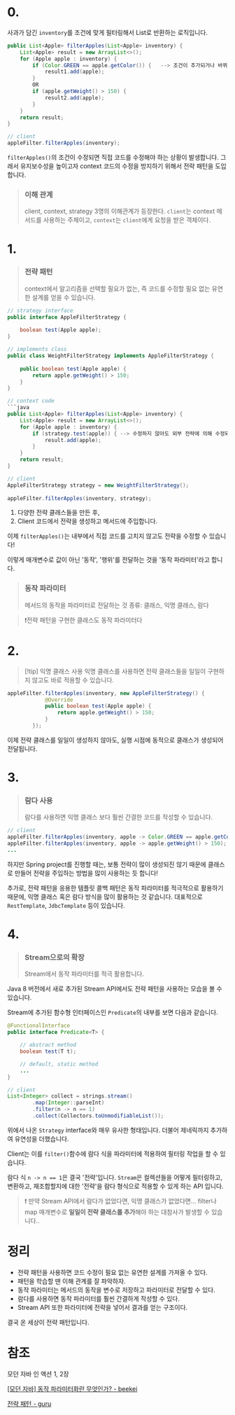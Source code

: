 # 0.
사과가 담긴 `inventory`를 조건에 맞게 필터링해서 List로 반환하는 로직입니다.

```java
public List<Apple> filterApples(List<Apple> inventory) {  
    List<Apple> result = new ArrayList<>();   
    for (Apple apple : inventory) {        
	    if (Color.GREEN == apple.getColor()) {   --> 조건이 추가되거나 바뀌면 직접 context 코드 수정         
		    result1.add(apple);        
		}        
		OR    
		if (apple.getWeight() > 150) {            
			result2.add(apple);       
		} 
	}
    return result;  
}

// client
appleFilter.filterApples(inventory);
```

`filterApples()`의 조건이 수정되면 직접 코드를 수정해야 하는 상황이 발생합니다.
그래서 유지보수성을 높이고자 context 코드의 수정을 방지하기 위해서 전략 패턴을 도입합니다.

> ### 이해 관계
> client, context, strategy 3명의 이해관계가 등장한다.
> `client`는 context 메서드를 사용하는 주체이고, `context`는 `client`에게 요청을 받은 객체이다.

# 1.
> ### 전략 패턴
> context에서 알고리즘을 선택할 필요가 없는, 즉 코드를 수정할 필요 없는 유연한 설계를 얻을 수 있습니다.

```java
// strategy interface
public interface AppleFilterStrategy {  
  
    boolean test(Apple apple);  
}

// implements class
public class WeightFilterStrategy implements AppleFilterStrategy {  
  
    public boolean test(Apple apple) {  
        return apple.getWeight() > 150;  
    }  
}

// context code
```java
public List<Apple> filterApples(List<Apple> inventory) {  
    List<Apple> result = new ArrayList<>();   
    for (Apple apple : inventory) {        
	    if (strategy.test(apple)) { --> 수정하지 않아도 외부 전략에 의해 수정되는 효과!  
		    result.add(apple);  
		}
	}
    return result;  
}

// client
AppleFilterStrategy strategy = new WeightFilterStrategy();  
  
appleFilter.filterApples(inventory, strategy);
```

1. 다양한 전략 클래스들을 만든 후,
2. Client 코드에서 전략을 생성하고 메서드에 주입합니다.

이제 `filterApples()`는 내부에서 직접 코드를 고치지 않고도 전략을 수정할 수 있습니다!

이렇게 매개변수로 값이 아닌 '동작', '행위'를 전달하는 것을 '동작 파라미터'라고 합니다.

> ### 동작 파라미터
> 메서드의 동작을 파라미터로 전달하는 것
> 종류: 클래스, 익명 클래스, 람다

> ❗전략 패턴을 구현한 클래스도 동작 파라미터다
>
# 2.
> [!tip] 익명 클래스 사용
> 익명 클래스를 사용하면 전략 클래스들을 일일이 구현하지 않고도 바로 적용할 수 있습니다.

```java
appleFilter.filterApples(inventory, new AppleFilterStrategy() {  
            @Override  
            public boolean test(Apple apple) {  
                return apple.getWeight() > 150;  
            }  
        });
```

이제 전략 클래스를 일일이 생성하지 않아도, 실행 시점에 동적으로 클래스가 생성되어 전달됩니다.

# 3.
> ### 람다 사용
> 람다를 사용하면 익명 클래스 보다 훨씬 간결한 코드를 작성할 수 있습니다.

```java
// client
appleFilter.filterApples(inventory, apple -> Color.GREEN == apple.getColor());
appleFilter.filterApples(inventory, apple -> apple.getWeight() > 150);
...
```

하지만 Spring project를 진행할 때는, 보통 전략이 많이 생성되진 않기 때문에 클래스로 만들어 전략을 주입하는 방법을 많이 사용하는 듯 합니다!

추가로, 전략 패턴을 응용한 템플릿 콜백 패턴은 동작 파라미터를 적극적으로 활용하기 때문에, 익명 클래스 혹은 람다 방식을 많이 활용하는 것 같습니다.
대표적으로 `RestTemplate`, `JdbcTemplate` 등이 있습니다.

# 4.
> ### Stream으로의 확장
> Stream에서 동작 파라미터를 적극 활용합니다.

Java 8 버전에서 새로 추가된 Stream API에서도 전략 패턴을 사용하는 모습을 볼 수 있습니다.

Stream에 추가된 함수형 인터페이스인 `Predicate`의 내부를 보면 다음과 같습니다.

```java
@FunctionalInterface  
public interface Predicate<T> {  

	// abstract method
    boolean test(T t);  

	// default, static method
	...
}

// client
List<Integer> collect = strings.stream()  
        .map(Integer::parseInt)  
        .filter(n -> n == 1)  
        .collect(Collectors.toUnmodifiableList());
```

위에서 나온 `Strategy` interface와 매우 유사한 형태입니다. 더불어 제네릭까지 추가하여 유연성을 더했습니다.

Client는 이를 `filter()`함수에 람다 식을 파라미터에 적용하여 필터링 작업을 할 수 있습니다.

람다 식 `n -> n == 1`은 결국 '전략'입니다.
`Stream`은 컬렉션들을 어떻게 필터링하고, 변환하고, 재조합할지에 대한 '전략'을 람다 형식으로 적용할 수 있게 하는 API 입니다.

> ❗ 만약 Stream API에서 람다가 없었다면, 익명 클래스가 없었다면...
> filter나 map 매개변수로 **일일이 전략 클래스를 추가**해야 하는 대참사가 발생할 수 있습니다..


# 정리
- 전략 패턴을 사용하면 코드 수정이 필요 없는 유연한 설계를 가져올 수 있다.
- 패턴을 학습할 땐 이해 관계를 잘 파악하자.
- 동작 파라미터는 메서드의 동작을 변수로 저장하고 파라미터로 전달할 수 있다.
- 람다를 사용하면 동작 파라미터를 훨씬 간결하게 작성할 수 있다.
- Stream API 또한 파라미터에 전략을 넣어서 결과를 얻는 구조이다.

결국 온 세상이 전략 패턴입니다.

# 참조
모던 자바 인 액션 1, 2장

[[모던 자바] 동작 파라미터화란 무엇인가? - beekei](https://devbksheen.tistory.com/entry/%EB%AA%A8%EB%8D%98-%EC%9E%90%EB%B0%94-%EB%8F%99%EC%9E%91-%ED%8C%8C%EB%9D%BC%EB%AF%B8%ED%84%B0%ED%99%94%EB%9E%80-%EB%AC%B4%EC%97%87%EC%9D%B8%EA%B0%80)

[전략 패턴 - guru](https://refactoring.guru/ko/design-patterns/strategy)
